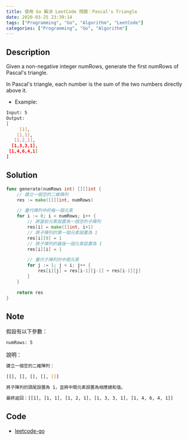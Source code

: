 ```yaml
---
title: 使用 Go 解決 LeetCode 問題：Pascal's Triangle
date: 2020-03-25 23:39:14
tags: ["Programming", "Go", "Algorithm", "LeetCode"]
categories: ["Programming", "Go", "Algorithm"]
---
```


## Description

Given a non-negative integer numRows, generate the first numRows of Pascal's triangle.

In Pascal's triangle, each number is the sum of the two numbers directly above it.

- Example:

```bash
Input: 5
Output:
[
     [1],
    [1,1],
   [1,2,1],
  [1,3,3,1],
 [1,4,6,4,1]
]
```

## Solution

```go
func generate(numRows int) [][]int {
	// 建立一個空的二維陣列
	res := make([][]int, numRows)

	// 疊代陣列中的每一個元素
	for i := 0; i < numRows; i++ {
		// 將當前元素設置為一個空的子陣列
		res[i] = make([]int, i+1)
		// 將子陣列的第一個元素設置為 1
		res[i][0] = 1
		// 將子陣列的最後一個元素設置為 1
		res[i][i] = 1

		// 疊代子陣列的中間元素
		for j := 1; j < i; j++ {
			res[i][j] = res[i-1][j-1] + res[i-1][j]
		}
	}

	return res
}
```

## Note

假設有以下參數：

```bash
numRows: 5
```

說明：

```bash
建立一個空的二維陣列：

[[], [], [], [], []]

將子陣列的頭尾設置為 1，並將中間元素設置為相應總和值。

最終返回：[[1], [1, 1], [1, 2, 1], [1, 3, 3, 1], [1, 4, 6, 4, 1]]
```

## Code

- [leetcode-go](https://github.com/memochou1993/leetcode-go)

